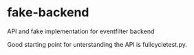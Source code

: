 fake-backend
============

API and fake implementation for eventfilter backend

Good starting point for unterstanding the API is fullcycletest.py.
